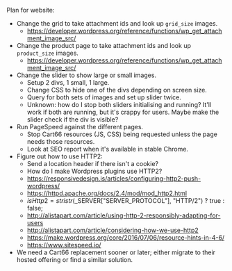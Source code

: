 Plan for website:

*   Change the grid to take attachment ids and look up `grid_size` images.
    * https://developer.wordpress.org/reference/functions/wp_get_attachment_image_src/
*   Change the product page to take attachment ids and look up `product_size`
    images.
    * https://developer.wordpress.org/reference/functions/wp_get_attachment_image_src/
*   Change the slider to show large or small images.
    *   Setup 2 divs, 1 small, 1 large.
    *   Change CSS to hide one of the divs depending on screen size.
    *   Query for both sets of images and set up slider twice.
    *   Unknown: how do I stop both sliders initialising and running?  It'll
        work if both are running, but it's crappy for users.  Maybe make the
        slider check if the div is visible?
*   Run PageSpeed against the different pages.
    *   Stop Cart66 resources (JS, CSS) being requested unless the page needs
        those resources.
    *   Look at SEO report when it's available in stable Chrome.
*   Figure out how to use HTTP2:
    *   Send a location header if there isn't a cookie?
    *   How do I make Wordpress plugins use HTTP2?
    *   https://responsivedesign.is/articles/configuring-http2-push-wordpress/
    *   https://httpd.apache.org/docs/2.4/mod/mod_http2.html
    *   $isHttp2 = stristr($_SERVER["SERVER_PROTOCOL"], "HTTP/2") ? true : false;
    *   http://alistapart.com/article/using-http-2-responsibly-adapting-for-users
    *   http://alistapart.com/article/considering-how-we-use-http2
    *   https://make.wordpress.org/core/2016/07/06/resource-hints-in-4-6/
    *   https://www.sitespeed.io/
*   We need a Cart66 replacement sooner or later; either migrate to their hosted
    offering or find a similar solution.
